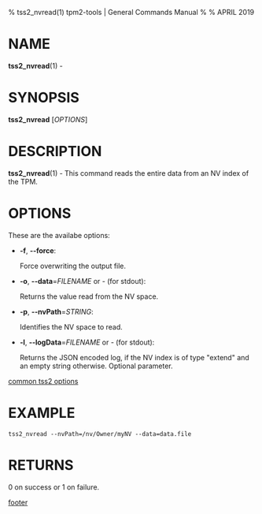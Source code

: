 % tss2_nvread(1) tpm2-tools | General Commands Manual
%
% APRIL 2019

# NAME

**tss2_nvread**(1) -

# SYNOPSIS

**tss2_nvread** [*OPTIONS*]

# DESCRIPTION

**tss2_nvread**(1) - This command reads the entire data from an NV index of the TPM.

# OPTIONS

These are the availabe options:

  * **-f**, **\--force**:

    Force overwriting the output file.

  * **-o**, **\--data**=_FILENAME_ or _-_ (for stdout):

    Returns the value read from the NV space.

  * **-p**, **\--nvPath**=_STRING_:

    Identifies the NV space to read.

  * **-l**, **\--logData**=_FILENAME_ or _-_ (for stdout):

    Returns the JSON encoded log, if the NV index is of type "extend" and an empty string otherwise. Optional parameter.

[common tss2 options](common/tss2-options.md)

# EXAMPLE
```
tss2_nvread --nvPath=/nv/Owner/myNV --data=data.file
```

# RETURNS

0 on success or 1 on failure.

[footer](common/footer.md)
